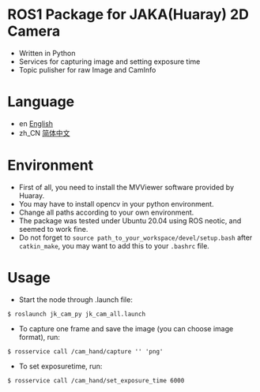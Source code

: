 # ROS1 Package for JAKA(Huaray) 2D Camera
- Written in Python
- Services for capturing image and setting exposure time
- Topic pulisher for raw Image and CamInfo

# Language
- en [English](README.md)
- zh_CN [简体中文](readme/README_zh_CN.md)

# Environment
- First of all, you need to install the MVViewer software provided by Huaray.
- You may have to install opencv in your python environment.
- Change all paths according to your own environment.
- The package was tested under Ubuntu 20.04 using ROS neotic, and seemed to work fine. 
- Do not forget to `source path_to_your_workspace/devel/setup.bash` after `catkin_make`, you may want to add this to your `.bashrc` file.

# Usage
- Start the node through .launch file:
```
$ roslaunch jk_cam_py jk_cam_all.launch
```
- To capture one frame and save the image (you can choose image format), run:
```
$ rosservice call /cam_hand/capture '' 'png'
```
- To set exposuretime, run: 
```
$ rosservice call /cam_hand/set_exposure_time 6000
```